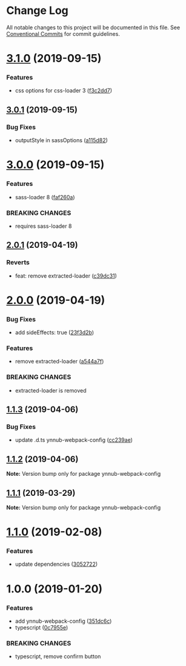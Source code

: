 # Change Log

All notable changes to this project will be documented in this file.
See [Conventional Commits](https://conventionalcommits.org) for commit guidelines.

# [3.1.0](https://github.com/christophehurpeau/ynnub/compare/ynnub-webpack-config@3.0.1...ynnub-webpack-config@3.1.0) (2019-09-15)


### Features

* css options for css-loader 3 ([f3c2dd7](https://github.com/christophehurpeau/ynnub/commit/f3c2dd7))





## [3.0.1](https://github.com/christophehurpeau/ynnub/compare/ynnub-webpack-config@3.0.0...ynnub-webpack-config@3.0.1) (2019-09-15)


### Bug Fixes

* outputStyle in sassOptions ([a115d82](https://github.com/christophehurpeau/ynnub/commit/a115d82))





# [3.0.0](https://github.com/christophehurpeau/ynnub/compare/ynnub-webpack-config@2.0.1...ynnub-webpack-config@3.0.0) (2019-09-15)


### Features

* sass-loader 8 ([faf260a](https://github.com/christophehurpeau/ynnub/commit/faf260a))


### BREAKING CHANGES

* requires sass-loader 8





## [2.0.1](https://github.com/christophehurpeau/ynnub/compare/ynnub-webpack-config@2.0.0...ynnub-webpack-config@2.0.1) (2019-04-19)


### Reverts

* feat: remove extracted-loader ([c39dc31](https://github.com/christophehurpeau/ynnub/commit/c39dc31))





# [2.0.0](https://github.com/christophehurpeau/ynnub/compare/ynnub-webpack-config@1.1.3...ynnub-webpack-config@2.0.0) (2019-04-19)


### Bug Fixes

* add sideEffects: true ([23f3d2b](https://github.com/christophehurpeau/ynnub/commit/23f3d2b))


### Features

* remove extracted-loader ([a544a7f](https://github.com/christophehurpeau/ynnub/commit/a544a7f))


### BREAKING CHANGES

* extracted-loader is removed





## [1.1.3](https://github.com/christophehurpeau/ynnub/compare/ynnub-webpack-config@1.1.2...ynnub-webpack-config@1.1.3) (2019-04-06)


### Bug Fixes

* update .d.ts ynnub-webpack-config ([cc239ae](https://github.com/christophehurpeau/ynnub/commit/cc239ae))





## [1.1.2](https://github.com/christophehurpeau/ynnub/compare/ynnub-webpack-config@1.1.1...ynnub-webpack-config@1.1.2) (2019-04-06)

**Note:** Version bump only for package ynnub-webpack-config





## [1.1.1](https://github.com/christophehurpeau/ynnub/compare/ynnub-webpack-config@1.1.0...ynnub-webpack-config@1.1.1) (2019-03-29)

**Note:** Version bump only for package ynnub-webpack-config





# [1.1.0](https://github.com/christophehurpeau/ynnub/compare/ynnub-webpack-config@1.0.0...ynnub-webpack-config@1.1.0) (2019-02-08)


### Features

* update dependencies ([3052722](https://github.com/christophehurpeau/ynnub/commit/3052722))





# 1.0.0 (2019-01-20)


### Features

* add ynnub-webpack-config ([351dc6c](https://github.com/christophehurpeau/ynnub/commit/351dc6c))
* typescript ([0c7955e](https://github.com/christophehurpeau/ynnub/commit/0c7955e))


### BREAKING CHANGES

* typescript, remove confirm button
